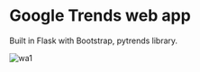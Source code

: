 # Google Trends web app
Built in Flask with Bootstrap, pytrends library.

![wa1](https://raw.githubusercontent.com/catb0y/adverity_challenge/master/screenshots/wa1.png?token=AWY-eoNLrIXPgsLQQkEQn2OrATQQb3erks5ay_r3wA%3D%3D)

